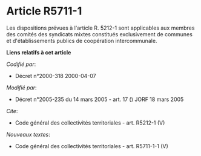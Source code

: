 # Article R5711-1

Les dispositions prévues à l'article R. 5212-1 sont applicables aux membres des comités des syndicats mixtes constitués
exclusivement de communes et d'établissements publics de coopération intercommunale.

**Liens relatifs à cet article**

_Codifié par_:

  - Décret n°2000-318 2000-04-07

_Modifié par_:

  - Décret n°2005-235 du 14 mars 2005 - art. 17 () JORF 18 mars 2005

_Cite_:

  - Code général des collectivités territoriales - art. R5212-1 (V)

_Nouveaux textes_:

  - Code général des collectivités territoriales - art. R5711-1-1 (V)
